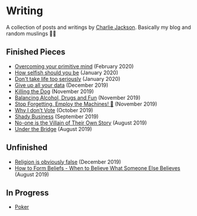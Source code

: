 # Writing

A collection of posts and writings by [Charlie Jackson](https://charliejackson.com). Basically my blog and random muslings 📖🙃

## Finished Pieces

- [Overcoming your primitive mind](./writing/primitive-mind.md) (February 2020)
- [How selfish should you be](./writing/selfish.md) (January 2020)
- [Don't take life too seriously](./writing/serious.md) (January 2020)
- [Give up all your data](./writing/privacy.md) (December 2019)
- [Killing the Dog](./writing/kill-the-dog.md) (November 2019)
- [Balancing Alcohol, Drugs and Fun](./writing/alcohol-drugs.md) (November 2019)
- [Stop Forgetting, Employ the Machines! 🤖](writing/forgetting.md) (November 2019)
- [Why I don't Vote](writing/no-voting.md) (October 2019)
- [Shady Business](writing/shady-business.md) (September 2019)
- [No-one is the Villain of Their Own Story](writing/no-villains.md) (August 2019)
- [Under the Bridge](writing/under-the-bridge.md) (August 2019)

## Unfinished

- [Religion is obviously false](./writing/religion.md) (December 2019)
- [How to Form Beliefs - When to Believe What Someone Else Believes](writing/forming-beliefs.md) (August 2019)

## In Progress

- [Poker](./writing/poker.md)
